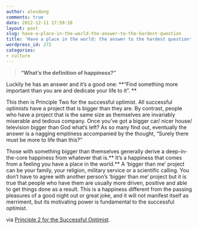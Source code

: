 ```yaml
---
author: alexdong
comments: true
date: 2012-12-11 17:59:18
layout: post
slug: have-a-place-in-the-world-the-answer-to-the-hardest-question
title: 'Have a place in the world: the answer to the hardest question'
wordpress_id: 272
categories:
- culture
---
```


> **“What’s the definition of happiness?”**

Luckily he has an answer and it’s a good one: **“Find something more important than you are and dedicate your life to it”. **

This then is Principle Two for the successful optimist. All successful optimists have a project that is bigger than they are. By contrast, people who have a project that is the same size as themselves are invariably miserable and tedious company. Once you’ve got a bigger car/ nicer house/ television bigger than God what’s left? As so many find out, eventually the answer is a nagging emptiness accompanied by the thought, “Surely there must be more to life than this?”

Those with something bigger than themselves generally derive a deep-in-the-core happiness from whatever that is.** It’s a happiness that comes from a feeling you have a place in the world.** A ‘bigger than me’ project can be your family, your religion, military service or a scientific calling. You don’t have to agree with another person’s ‘bigger than me’ project but it is true that people who have them are usually more driven, positive and able to get things done as a result. This is a happiness different from the passing pleasures of a good night out or great joke, and it will not manifest itself as merriment, but its motivating power is fundamental to the successful optimist.


via [Principle 2 for the Successful Optimist](http://www.theschooloflife.com/blog/2012/11/how-to-be-a-successful-optimist-principle-no-2/).
